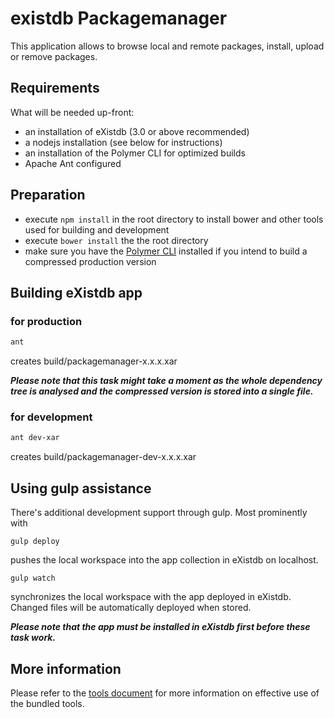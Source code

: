 # existdb Packagemanager

This application allows to browse local and remote packages, install, upload or remove packages.

## Requirements 

 What will be needed up-front:
 
 * an installation of eXistdb (3.0 or above recommended) 
 * a nodejs installation (see below for instructions) 
 * an installation of the Polymer CLI for optimized builds 
 * Apache Ant configured 
 
 


## Preparation
* execute `npm install` in the root directory to install bower and other tools used for building and development
* execute `bower install` the the root directory
* make sure you have the [Polymer CLI](https://www.npmjs.com/package/polymer-cli) installed if you intend to build a compressed production version



## Building eXistdb app

### for production 


```sh
ant
```
creates build/packagemanager-x.x.x.xar


***Please note that this task might take a moment as the whole dependency tree is analysed and the compressed
version is stored into a single file.*** 

### for development

```sh
ant dev-xar
```

creates build/packagemanager-dev-x.x.x.xar


## Using gulp assistance

There's additional development support through gulp. Most prominently with

`gulp deploy`

pushes the local workspace into the app collection in eXistdb on localhost.


`
gulp watch
`

synchronizes the local workspace with the app deployed in eXistdb. Changed files will be
automatically deployed when stored.

***Please note that the app must be installed in eXistdb first before these task work.***



## More information

Please refer to the [tools document](tools.md) for more information on effective use of the 
bundled tools.  